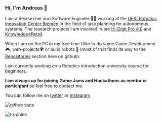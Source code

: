 ### Hi, I'm Andreas 👋

I am a Researcher and Software Engineer 👨‍💻 working at the [DFKI Robotics Innovation Center Bremen](https://robotik.dfki-bremen.de/en/) in the field of task planning for autonomous systems. The research projects I am involved in are [Hi-Digit Pro 4.0](https://robotik.dfki-bremen.de/en/research/projects/hi-digit-pro-40.html) and [Knowledge4Retail](https://knowledge4retail.org/).

When I am on the PC in my free time I like to do some Game Development🎮, web-projects🌍 or build robots 🤖 (most of that finds its way to the [Repositories](https://github.com/brean?tab=repositories) section here on github).

I am currently working on a Robotics introduction university course for beginners.

**I am always up for joining Game Jams and Hackathons as mentor or participant** so feel free to contact me.

You can follow me on [twitter](https://twitter.com/datanonsense) or [instagram](https://www.instagram.com/datanonsense/)

![github stats](https://github-readme-stats.vercel.app/api?username=brean&count_private=false&include_all_commits=true&show_icons=true)

![trophies](https://github-profile-trophy.vercel.app/?username=brean)

<!--
**brean/brean** is a ✨ _special_ ✨ repository because its `README.md` (this file) appears on your GitHub profile.

Here are some ideas to get you started:

- 🔭 I’m currently working on ...
- 🌱 I’m currently learning ...
- 👯 I’m looking to collaborate on ...
- 🤔 I’m looking for help with ...
- 💬 Ask me about ...
- 📫 How to reach me: ...
- 😄 Pronouns: ...
- ⚡ Fun fact: ...
-->

